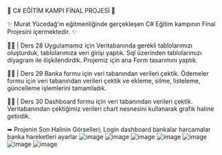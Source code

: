 🎯 C# EĞİTİM KAMPI FİNAL PROJESİ 🎯

✨ Murat Yücedağ'ın eğitmenliğinde gerçekleşen C# Eğitim kampının Final Projesini içermektedir. ✨

✍🏼 | Ders 28
  Uygulamamız için Veritabanında gerekli tablolarımızı oluşturduk, tablolarımıza veri girişi yaptık.
  Sql üzerinden tablolarımızı diyagram ile ilişkilendirdik.
  Projemiz için ana Form tasarımını yaptık.

✍🏼 | Ders 29
  Banka formu için veri tabanından verileri çektik.
  Ödemeler formu için veri tabanından verileri çektik ve ekleme, silme, listeleme, güncelleme işlemlerini tamamladık.

✍🏼 | Ders 30
  Dashboard formu için veri tabanından verileri çektik.
  Veritabanından çektiğimiz verileri chart nesnesini kullanarak grafik haline getirdik.

➥ Projenin Son Halinin Görselleri;
Login dashboard bankalar harcamalar banka hareketleri ayarlar
![image](https://github.com/user-attachments/assets/9b8f9b9e-bd78-4448-844c-349197915142)
![image](https://github.com/user-attachments/assets/1a174330-52c5-41e8-a469-8b4f9d6508a3)
![image](https://github.com/user-attachments/assets/67b99c94-798a-45b9-9e9d-3e68415a5aeb)
![image](https://github.com/user-attachments/assets/05ea4a3a-c0be-4f2c-a00c-352e9a9e4c13)
![image](https://github.com/user-attachments/assets/b403257a-14f2-42b1-a3a2-f5abcc6b6bfe)
![image](https://github.com/user-attachments/assets/36f97044-451c-4bbb-b85a-9fe2cfaba08f)
![image](https://github.com/user-attachments/assets/1e3fbed9-a71f-4dd1-9b83-4aa555dc22d5)




